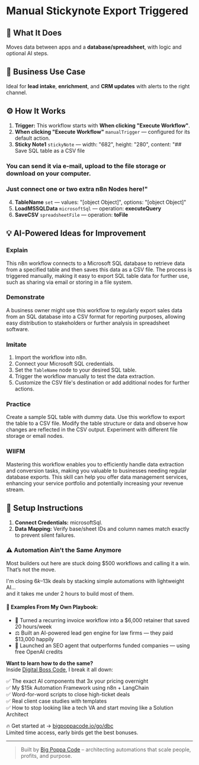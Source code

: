 # Manual Stickynote Export Triggered
  ## 🚀 What It Does
  Moves data between apps and a **database/spreadsheet**, with logic and optional AI steps.
  
  ## 💼 Business Use Case
  Ideal for **lead intake**, **enrichment**, and **CRM updates** with alerts to the right channel.
  
  ## ⚙️ How It Works
  1. **Trigger:** This workflow starts with **When clicking "Execute Workflow"**.
  2. **When clicking "Execute Workflow"** `manualTrigger` — configured for its default action.
3. **Sticky Note1** `stickyNote` — width: "682", height: "280", content: "## Save SQL table as a CSV file
### You can send it via e-mail, upload to the file storage or download on your computer.
### Just connect one or two extra n8n Nodes here!"
4. **TableName** `set` — values: "[object Object]", options: "[object Object]"
5. **LoadMSSQLData** `microsoftSql` — operation: **executeQuery**
6. **SaveCSV** `spreadsheetFile` — operation: **toFile**
  
  ## 💡 AI-Powered Ideas for Improvement
  ### Explain
This n8n workflow connects to a Microsoft SQL database to retrieve data from a specified table and then saves this data as a CSV file. The process is triggered manually, making it easy to export SQL table data for further use, such as sharing via email or storing in a file system.

### Demonstrate
A business owner might use this workflow to regularly export sales data from an SQL database into a CSV format for reporting purposes, allowing easy distribution to stakeholders or further analysis in spreadsheet software.

### Imitate
1. Import the workflow into n8n.
2. Connect your Microsoft SQL credentials.
3. Set the `TableName` node to your desired SQL table.
4. Trigger the workflow manually to test the data extraction.
5. Customize the CSV file's destination or add additional nodes for further actions.

### Practice
Create a sample SQL table with dummy data. Use this workflow to export the table to a CSV file. Modify the table structure or data and observe how changes are reflected in the CSV output. Experiment with different file storage or email nodes.

### WIIFM
Mastering this workflow enables you to efficiently handle data extraction and conversion tasks, making you valuable to businesses needing regular database exports. This skill can help you offer data management services, enhancing your service portfolio and potentially increasing your revenue stream.
  
  ## 🔧 Setup Instructions
  1. **Connect Credentials:** microsoftSql.
2. **Data Mapping:** Verify base/sheet IDs and column names match exactly to prevent silent failures.
  
### ⚠️ Automation Ain’t the Same Anymore

Most builders out here are stuck doing $500 workflows and calling it a win.  
That’s not the move.  

I'm closing $6k–$13k deals by stacking simple automations with lightweight AI...  
and it takes me under 2 hours to build most of them.

#### 🧠 Examples From My Own Playbook:
- 🔁 Turned a recurring invoice workflow into a $6,000 retainer that saved 20 hours/week  
- ⚖️ Built an AI-powered lead gen engine for law firms — they paid $13,000 happily  
- 🚀 Launched an SEO agent that outperforms funded companies — using free OpenAI credits  

**Want to learn how to do the same?**  
Inside [Digital Boss Code](https://bigpoppacode.io/go/dbc), I break it all down:

✅ The exact AI components that 3x your pricing overnight  
✅ My $15k Automation Framework using n8n + LangChain  
✅ Word-for-word scripts to close high-ticket deals  
✅ Real client case studies with templates  
✅ How to stop looking like a tech VA and start moving like a Solution Architect  

🔥 Get started at → [bigpoppacode.io/go/dbc](https://bigpoppacode.io/go/dbc)  
Limited time access, early birds get the best bonuses.

---
> Built by [Big Poppa Code](https://bigpoppacode.io) – architecting automations that scale people, profits, and purpose.
  